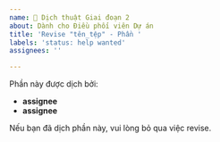 ```yaml
---
name: 🚀 Dịch thuật Giai đoạn 2
about: Dành cho Điều phối viên Dự án
title: 'Revise "tên_tệp" - Phần '
labels: 'status: help wanted'
assignees: ''

---
```


Phần này được dịch bởi:
* **assignee**
* **assignee**

Nếu bạn đã dịch phần này, vui lòng bỏ qua việc revise.

